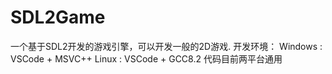# SDL2Game
一个基于SDL2开发的游戏引擎，可以开发一般的2D游戏.
开发环境：
Windows : VSCode + MSVC++
Linux   : VSCode + GCC8.2
代码目前两平台通用
